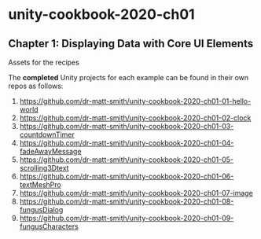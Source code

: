 # unity-cookbook-2020-ch01

## Chapter 1: Displaying Data with Core UI Elements

Assets for the recipes

The **completed** Unity projects for each example can be found in their own repos as follows:

1. https://github.com/dr-matt-smith/unity-cookbook-2020-ch01-01-hello-world
2. https://github.com/dr-matt-smith/unity-cookbook-2020-ch01-02-clock
3. https://github.com/dr-matt-smith/unity-cookbook-2020-ch01-03-countdownTimer
4. https://github.com/dr-matt-smith/unity-cookbook-2020-ch01-04-fadeAwayMessage
5. https://github.com/dr-matt-smith/unity-cookbook-2020-ch01-05-scrolling3Dtext
6. https://github.com/dr-matt-smith/unity-cookbook-2020-ch01-06-textMeshPro
7. https://github.com/dr-matt-smith/unity-cookbook-2020-ch01-07-image
8. https://github.com/dr-matt-smith/unity-cookbook-2020-ch01-08-fungusDialog
9. https://github.com/dr-matt-smith/unity-cookbook-2020-ch01-09-fungusCharacters
